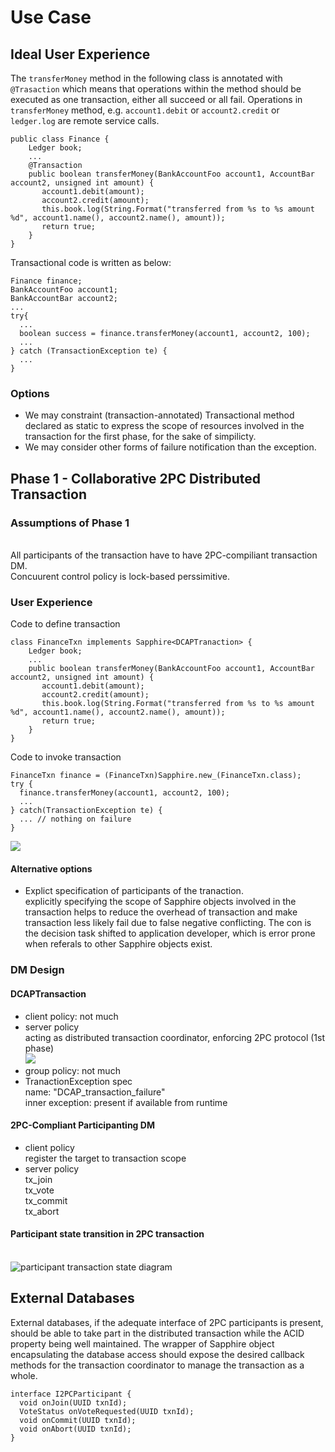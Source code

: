 # Use Case
## Ideal User Experience
The `transferMoney` method in the following class is annotated with `@Trasaction` which means that operations within the method
should be executed as one transaction, either all succeed or all fail. Operations in `transferMoney` method, e.g. `account1.debit` or 
`account2.credit` or `ledger.log` are remote service calls.

```
public class Finance {   
    Ledger book;
    ...
    @Transaction
    public boolean transferMoney(BankAccountFoo account1, AccountBar account2, unsigned int amount) {
       account1.debit(amount);
       account2.credit(amount);
       this.book.log(String.Format("transferred from %s to %s amount %d", account1.name(), account2.name(), amount)); 
       return true;
    }
}
```

Transactional code is written as below:
```
Finance finance;
BankAccountFoo account1;
BankAccountBar account2;
...
try{
  ...
  boolean success = finance.transferMoney(account1, account2, 100);
  ...
} catch (TransactionException te) {
  ...
}
```
### Options
* We may constraint (transaction-annotated) Transactional method declared as static to express the scope of resources involved in the transaction for the first phase, for the sake of simpilicty.
* We may consider other forms of failure notification than the exception.   

## Phase 1 - Collaborative 2PC Distributed Transaction
### Assumptions of Phase 1
<br/>All participants of the transaction have to have 2PC-compiliant transaction DM.
<br/>Concuurent control policy is lock-based perssimitive. 
### User Experience
Code to define transaction
```
class FinanceTxn implements Sapphire<DCAPTranaction> {
    Ledger book;
    ...
    public boolean transferMoney(BankAccountFoo account1, AccountBar account2, unsigned int amount) {
       account1.debit(amount);
       account2.credit(amount);
       this.book.log(String.Format("transferred from %s to %s amount %d", account1.name(), account2.name(), amount)); 
       return true;
    }
}
```
Code to invoke transaction
```
FinanceTxn finance = (FinanceTxn)Sapphire.new_(FinanceTxn.class);
try {
  finance.transferMoney(account1, account2, 100);
  ...
} catch(TransactionException te) {
  ... // nothing on failure
}
```
![](../images/tx-participants.png)
#### Alternative options
* Explict specification of participants of the tranaction.
<br/> explicitly specifying the scope of Sapphire objects involved in the transaction helps to reduce the overhead of transaction and make transaction less likely fail due to false negative conflicting. The con is the decision task shifted to application developer, which is error prone when referals to other Sapphire objects exist.
### DM Design
#### DCAPTransaction
* client policy: not much
* server policy
<br/>acting as distributed transaction coordinator, enforcing 2PC protocol (1st phase)
<br/> ![](../images/tx-state-chart.png)
* group policy: not much
* TranactionException spec
<br/>name: "DCAP_transaction_failure"
<br/>inner exception: present if available from runtime
#### 2PC-Compliant Participanting DM
* client policy
  <br/> register the target to transaction scope
* server policy
<br/> tx_join
<br/> tx_vote
<br/> tx_commit
<br/> tx_abort
#### Participant state transition in 2PC transaction
<br/>![participant transaction state diagram](../images/tx-participant-svrdm.png)
## External Databases
External databases, if the adequate interface of 2PC participants is present, should be able to take part in the distributed transaction while the ACID property being well maintained. The wrapper of Sapphire object encapsulating the database access should expose the desired callback methods for the transaction coordinator to manage the transaction as a whole.
```
interface I2PCParticipant {
  void onJoin(UUID txnId);
  VoteStatus onVoteRequested(UUID txnId);
  void onCommit(UUID txnId);
  void onAbort(UUID txnId);
}
```
